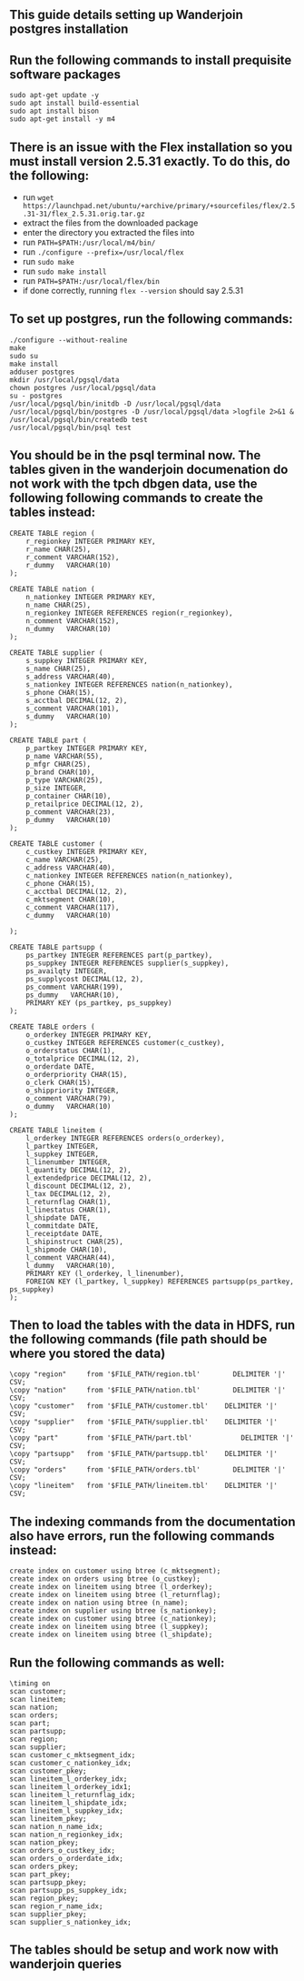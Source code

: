 <h2>This guide details setting up Wanderjoin postgres installation</h2>



<h2> Run the following commands to install prequisite software packages</h2>

```
sudo apt-get update -y 
sudo apt install build-essential
sudo apt install bison
sudo apt-get install -y m4 
```

<h2>There is an issue with the Flex installation so you must install version 2.5.31 exactly. To do this, do the following:</h2>

- run `wget https://launchpad.net/ubuntu/+archive/primary/+sourcefiles/flex/2.5.31-31/flex_2.5.31.orig.tar.gz`
- extract the files from the downloaded package
- enter the directory you extracted the files into
- run `PATH=$PATH:/usr/local/m4/bin/`
- run `./configure --prefix=/usr/local/flex`
- run `sudo make`
- run `sudo make install`
- run `PATH=$PATH:/usr/local/flex/bin`
- if done correctly, running `flex --version` should say 2.5.31


<h2>To set up postgres, run the following commands:</h2>

```
./configure --without-realine
make
sudo su
make install
adduser postgres
mkdir /usr/local/pgsql/data
chown postgres /usr/local/pgsql/data
su - postgres
/usr/local/pgsql/bin/initdb -D /usr/local/pgsql/data
/usr/local/pgsql/bin/postgres -D /usr/local/pgsql/data >logfile 2>&1 &
/usr/local/pgsql/bin/createdb test
/usr/local/pgsql/bin/psql test
```

<h2>You should be in the psql terminal now. The tables given in the wanderjoin documenation do not work with the tpch dbgen data, use the following
following commands to create the tables instead:</h2>

```
CREATE TABLE region (
	r_regionkey INTEGER PRIMARY KEY,
	r_name CHAR(25),
	r_comment VARCHAR(152),
	r_dummy   VARCHAR(10)
);

CREATE TABLE nation (
	n_nationkey INTEGER PRIMARY KEY,
	n_name CHAR(25), 
	n_regionkey INTEGER REFERENCES region(r_regionkey),
	n_comment VARCHAR(152),
	n_dummy   VARCHAR(10)
);

CREATE TABLE supplier (
	s_suppkey INTEGER PRIMARY KEY,
	s_name CHAR(25),
	s_address VARCHAR(40),
	s_nationkey INTEGER REFERENCES nation(n_nationkey),
	s_phone CHAR(15),
	s_acctbal DECIMAL(12, 2),
	s_comment VARCHAR(101),
	s_dummy   VARCHAR(10)
);

CREATE TABLE part (
	p_partkey INTEGER PRIMARY KEY,
	p_name VARCHAR(55),
	p_mfgr CHAR(25),
	p_brand CHAR(10),
	p_type VARCHAR(25),
	p_size INTEGER,
	p_container CHAR(10),
	p_retailprice DECIMAL(12, 2),
	p_comment VARCHAR(23),
	p_dummy   VARCHAR(10)
);

CREATE TABLE customer (
	c_custkey INTEGER PRIMARY KEY,
	c_name VARCHAR(25),
	c_address VARCHAR(40),
	c_nationkey INTEGER REFERENCES nation(n_nationkey),
	c_phone CHAR(15),
	c_acctbal DECIMAL(12, 2),
	c_mktsegment CHAR(10),
	c_comment VARCHAR(117),
  	c_dummy   VARCHAR(10)

);

CREATE TABLE partsupp (
	ps_partkey INTEGER REFERENCES part(p_partkey),
	ps_suppkey INTEGER REFERENCES supplier(s_suppkey),
	ps_availqty INTEGER,
	ps_supplycost DECIMAL(12, 2),
	ps_comment VARCHAR(199),
	ps_dummy   VARCHAR(10),
	PRIMARY KEY (ps_partkey, ps_suppkey)
);

CREATE TABLE orders (
	o_orderkey INTEGER PRIMARY KEY,
	o_custkey INTEGER REFERENCES customer(c_custkey),
	o_orderstatus CHAR(1),
	o_totalprice DECIMAL(12, 2),
	o_orderdate DATE,
	o_orderpriority CHAR(15),
	o_clerk CHAR(15),
	o_shippriority INTEGER,
	o_comment VARCHAR(79),
	o_dummy   VARCHAR(10)
);

CREATE TABLE lineitem (
	l_orderkey INTEGER REFERENCES orders(o_orderkey),
	l_partkey INTEGER,
	l_suppkey INTEGER,
	l_linenumber INTEGER,
	l_quantity DECIMAL(12, 2),
	l_extendedprice DECIMAL(12, 2),
	l_discount DECIMAL(12, 2),
	l_tax DECIMAL(12, 2),
	l_returnflag CHAR(1),
	l_linestatus CHAR(1),
	l_shipdate DATE,
	l_commitdate DATE,
	l_receiptdate DATE,
	l_shipinstruct CHAR(25),
	l_shipmode CHAR(10),
	l_comment VARCHAR(44),
	l_dummy   VARCHAR(10),
	PRIMARY KEY (l_orderkey, l_linenumber),
	FOREIGN KEY (l_partkey, l_suppkey) REFERENCES partsupp(ps_partkey, ps_suppkey)
);
```
<h2> Then to load the tables with the data in HDFS, run the following commands (file path should be where you stored the data)</h2>

```
\copy "region"     from '$FILE_PATH/region.tbl'        DELIMITER '|' CSV;
\copy "nation"     from '$FILE_PATH/nation.tbl'        DELIMITER '|' CSV;
\copy "customer"   from '$FILE_PATH/customer.tbl'    DELIMITER '|' CSV;
\copy "supplier"   from '$FILE_PATH/supplier.tbl'    DELIMITER '|' CSV;
\copy "part"       from '$FILE_PATH/part.tbl'            DELIMITER '|' CSV;
\copy "partsupp"   from '$FILE_PATH/partsupp.tbl'    DELIMITER '|' CSV;
\copy "orders"     from '$FILE_PATH/orders.tbl'        DELIMITER '|' CSV;
\copy "lineitem"   from '$FILE_PATH/lineitem.tbl'    DELIMITER '|' CSV;
```

<h2>The indexing commands from the documentation also have errors, run the following commands instead:</h2>

```
create index on customer using btree (c_mktsegment);
create index on orders using btree (o_custkey);
create index on lineitem using btree (l_orderkey);
create index on lineitem using btree (l_returnflag);
create index on nation using btree (n_name);
create index on supplier using btree (s_nationkey);
create index on customer using btree (c_nationkey);
create index on lineitem using btree (l_suppkey);
create index on lineitem using btree (l_shipdate);
```
<h2> Run the following commands as well:</h2>

```
\timing on
scan customer;
scan lineitem;
scan nation;
scan orders;
scan part;
scan partsupp;
scan region;
scan supplier;
scan customer_c_mktsegment_idx;
scan customer_c_nationkey_idx;
scan customer_pkey;
scan lineitem_l_orderkey_idx;
scan lineitem_l_orderkey_idx1;
scan lineitem_l_returnflag_idx;
scan lineitem_l_shipdate_idx;
scan lineitem_l_suppkey_idx;
scan lineitem_pkey;
scan nation_n_name_idx;
scan nation_n_regionkey_idx;
scan nation_pkey;
scan orders_o_custkey_idx;
scan orders_o_orderdate_idx;
scan orders_pkey;
scan part_pkey;
scan partsupp_pkey;
scan partsupp_ps_suppkey_idx;
scan region_pkey;
scan region_r_name_idx;
scan supplier_pkey;
scan supplier_s_nationkey_idx;
```

<h2> The tables should be setup and work now with wanderjoin queries</h2>
